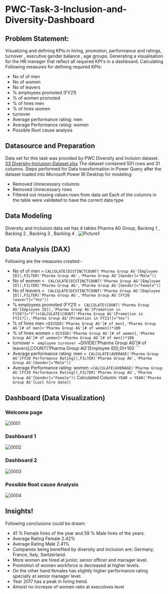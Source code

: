 # PWC-Task-3-Inclusion-and-Diversity-Dashboard
## Problem Statement:
Visualizing and defining KPIs in hiring, promotion, performance and ratings, turnover , executive gender balance , age groups.
Generating a visualisation for the HR manager that reflect all required KPI's in a dashboard.
Calculating Following measures for defining required KPIs:
- No of of men
- No of women
- No of leavers
- % employees promoted (FY21)
- % of women promoted
- % of hires men
- % of hires women
- turnover 
- Average performance rating: men
- Average Performance rating: women
- Possible Root cause analysis
## Datasource and Preparation
Data set for this task was provided by PWC Diversity and Incluion dataset. [03 Diversity-Inclusion-Dataset.xlsx](https://github.com/AnjaliM-9/PWC-Task-3-Inclusion-and-Diversity-Dashboard/files/14671951/03.Diversity-Inclusion-Dataset.xlsx)
The dataset contained 501 rows and 31 columns.
Steps performed for Data transformation in Power Query after the dataset loaded into Microsoft Power BI Desktop for modeling:
- Removed Unnecessary columns
- Removed Unnecessary rows
- Filtered out missing values rows from data set
Each of the columns in the table were validated to have the correct data type
## Data Modeling
Diversity and Inclusion data set has 4 tables Pharma AG Group, Backing 1 , Backing 2 , Backing 3 , Backing 4 .
![Picture1](https://github.com/AnjaliM-9/PWC-Task-3-Inclusion-and-Diversity-Dashboard/assets/155083462/1de3c104-6336-417b-b748-52edbbaac09c)
## Data Analysis (DAX)
Following are the measures created:-
- No of of men = ``` CALCULATE(DISTINCTCOUNT('Pharma Group AG'[Employee ID]),FILTER('Pharma Group AG','Pharma Group AG'[Gender]="Male")) ```
- No of women = ```  CALCULATE(DISTINCTCOUNT('Pharma Group AG'[Employee ID]),FILTER('Pharma Group AG','Pharma Group AG'[Gender]="Female")) ```
- No of leavers = ``` CALCULATE(DISTINCTCOUNT('Pharma Group AG'[Employee ID]),FILTER('Pharma Group AG','Pharma Group AG'[FY20 leaver?]="Yes"))```
- % employees promoted (FY21) = ``` CALCULATE(COUNT('Pharma Group AG'[Employee ID]),'Pharma Group AG'[Promotion in FY20?]="Y")+CALCULATE(COUNT('Pharma Group AG'[Promotion in FY21?]),'Pharma Group AG'[Promotion in FY21?]="Yes")```
- % of hires men =```DIVIDE('Pharma Group AG'[# of men],'Pharma Group AG'[# of men]+'Pharma Group AG'[# of women])*100```
- % of hires women = ```DIVIDE('Pharma Group AG'[# of women],'Pharma Group AG'[# of women]+'Pharma Group AG'[# of men])*100```
- turnover = ``` employee turnover =```DIVIDE('Pharma Group AG'[# of leavers],COUNT('Pharma Group AG'[Employee ID]),0)*100 ```
- Average performance rating: men =``` CALCULATE(AVERAGE('Pharma Group AG'[FY20 Performance Rating]),FILTER('Pharma Group AG','Pharma Group AG'[Gender]="Male"))```
- Average Performance rating: women =```CALCULATE(AVERAGE('Pharma Group AG'[FY20 Performance Rating]),FILTER('Pharma Group AG','Pharma Group AG'[Gender]="Female"))```
Calculated Column:
```YEAR = YEAR('Pharma Group AG'[Last hire date])```
## Dashboard (Data Visualization)
### Welcome page
![0001](https://github.com/AnjaliM-9/PWC-Task-3-Inclusion-and-Diversity-Dashboard/assets/155083462/461efe64-48df-4ad1-b6bf-419e72527708)
### Dashboard 1
![0002](https://github.com/AnjaliM-9/PWC-Task-3-Inclusion-and-Diversity-Dashboard/assets/155083462/a0af9153-1239-4c90-96f9-932ff18da84a)
### Dashboard 2
![0003](https://github.com/AnjaliM-9/PWC-Task-3-Inclusion-and-Diversity-Dashboard/assets/155083462/9287b1c5-930b-4555-8c8d-3022de975704)
### Possible Root cause Analysis
![0004](https://github.com/AnjaliM-9/PWC-Task-3-Inclusion-and-Diversity-Dashboard/assets/155083462/716c51b5-d190-4eb9-b2e3-00bc66a5479e)
## Insights!
Following conclusions could be drawn:
- 41 % Female hires of the year and 59 % Male hires of the years.
- Average Rating Female 2.42%
- Average Rating Male 2.41%
- Companies being benefited by diversity and inclusion are: Germany, France, Italy, Switzerland.
- More women are hired at junior, senior officer and manager level.
- Promotion of women workforce is decreased at higher levels.
- On the other hand females has slightly higher performance rating specially at senior manager level.
- Year 2017 has a peak in hiring trend.
- Almost no increase of women ratio at executives level



